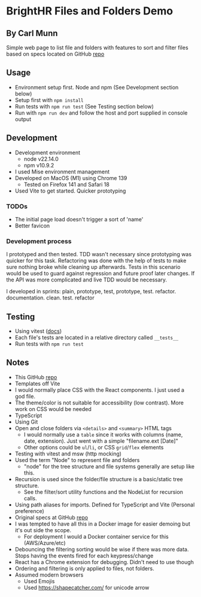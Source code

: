 # BrightHR Files and Folders Demo

## By Carl Munn

Simple web page to list file and folders with features to sort and filter files based on specs located on GitHub [repo](https://github.com/brighthr/Front-End-Tech-Tasks/blob/main/junior-and-middleweight.md)

## Usage
- Environment setup first. Node and npm (See Development section below)
- Setup first with `npm install`
- Run tests with `npm run test` (See Testing section below)
- Run with `npm run dev` and follow the host and port supplied in console output

## Development
- Development environment
  - node v22.14.0
  - npm v10.9.2
- I used Mise environment management
- Developed on MacOS (M1) using Chrome 139
  - Tested on Firefox 141 and Safari 18
- Used Vite to get started. Quicker prototyping

### TODOs
- The initial page load doesn't trigger a sort of 'name'
- Better favicon

### Development process
I prototyped and then tested. TDD wasn't necessary since prototyping was quicker for this task. Refactoring was done with the help of tests to make sure nothing broke while cleaning up afterwards. Tests in this scenario would be used to guard against regression and future proof later changes. If the API was more complicated and live TDD would be necessary.

I developed in sprints: plain, prototype, test, prototype, test. refactor. documentation. clean. test. refactor

## Testing
- Using vitest ([docs](https://vitest.dev/api/expect.html))
- Each file's tests are located in a relative directory called `__tests__`
- Run tests with `npm run test`

## Notes
- This GitHub [repo](https://github.com/carlmunn/demo-brighthr-folder-files)
- Templates off Vite
- I would normally place CSS with the React components. I just used a god file.
- The theme/color is not suitable for accessibility (low contrast). More work on CSS would be needed
- TypeScript
- Using Git
- Open and close folders via `<details>` and `<summary>` HTML tags
  - I would normally use a `table` since it works with columns (name, date, extension). Just went with a simple "filename.ext [Date]"
  - Other options could be `ul`/`li`, or CSS `grid`/`flex` elements
- Testing with vitest and msw (http mocking)
- Used the term "Node" to represent file and folders
  - "node" for the tree structure and file systems generally are setup like this.
- Recursion is used since the folder/file structure is a basic/static tree structure.
  - See the filter/sort utility functions and the NodeList for recursion calls.
- Using path aliases for imports. Defined for TypeScript and Vite (Personal preference)
- Original specs at GitHub [repo](https://github.com/brighthr/Front-End-Tech-Tasks/blob/main/junior-and-middleweight.md)
- I was tempted to have all this in a Docker image for easier demoing but it's out side the scope.
  - For deployment I would a Docker container service for this (AWS/Azure/etc)
- Debouncing the filtering sorting would be wise if there was more data. Stops having the events fired for each keypress/change
- React has a Chrome extension for debugging. Didn't need to use though
- Ordering and filtering is only applied to files, not folders.
- Assumed modern browsers
  - Used Emojis
  - Used https://shapecatcher.com/ for unicode arrow